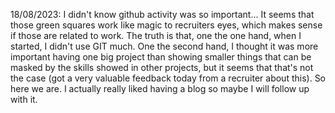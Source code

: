 18/08/2023: I didn't know github activity was so important... It seems that those green squares work like magic to recruiters eyes, which makes sense if those are related to work. The truth is that, one the one hand, when I started, I didn't use GIT much. One the second hand, I thought it was more important having one big project than showing smaller things that can be masked by the skills showed in other projects, but it seems that that's not the case (got a very valuable feedback today from a recruiter about this). So here we are. I actually really liked having a blog so maybe I will follow up with it.
